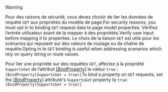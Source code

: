 > [!WARNING]
> <span data-ttu-id="93353-101">Pour des raisons de sécurité, vous devez choisir de lier les données de requête `GET` aux propriétés du modèle de page.</span><span class="sxs-lookup"><span data-stu-id="93353-101">For security reasons, you must opt in to binding `GET` request data to page model properties.</span></span> <span data-ttu-id="93353-102">Vérifiez l’entrée utilisateur avant de la mapper à des propriétés.</span><span class="sxs-lookup"><span data-stu-id="93353-102">Verify user input before mapping it to properties.</span></span> <span data-ttu-id="93353-103">Le choix de la liaison `GET` est utile pour les scénarios qui reposent sur des valeurs de routage ou de chaîne de requête.</span><span class="sxs-lookup"><span data-stu-id="93353-103">Opting in to `GET` binding is useful when addressing scenarios which rely on query string or route values.</span></span>
>
> <span data-ttu-id="93353-104">Pour lier une propriété sur des requêtes `GET`, affectez à la propriété `SupportsGet` de l’attribut [[BindProperty]](/dotnet/api/microsoft.aspnetcore.mvc.bindpropertyattribute) la valeur `true` : `[BindProperty(SupportsGet = true)]`</span><span class="sxs-lookup"><span data-stu-id="93353-104">To bind a property on `GET` requests, set the [[BindProperty]](/dotnet/api/microsoft.aspnetcore.mvc.bindpropertyattribute) attribute's `SupportsGet` property to `true`: `[BindProperty(SupportsGet = true)]`</span></span>
